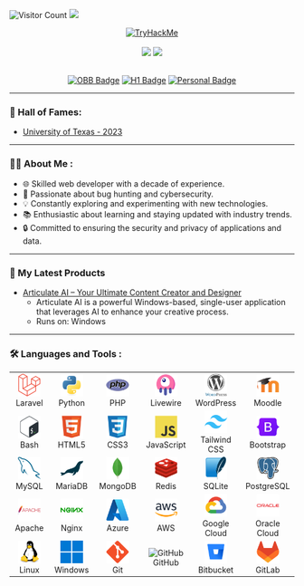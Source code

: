 ![Visitor Count](https://komarev.com/ghpvc/?username=bigzooooz)
<a href="https://ko-fi.com/b4zb0z"><img src="https://shields.io/badge/KoFi-Buy_Me_a_coffee-blue?logo=ko-fi&style=for-the-badgeKofi" /></a> 

<div align="center">
  <a href="https://tryhackme.com/p/b4zb0z"><img src="https://tryhackme-badges.s3.amazonaws.com/b4zb0z.png" alt="TryHackMe"></a>
</div>
  
<br />  

<div id="badges"  align="center">
    <a style="ine-badge" target="_blank" href="https://pdf.credential.net/kiccwzdo_1707738328015.pdf"><img width="70px" src="https://abdulaziz-d.com/img/eJPT.png"></a>
    <a class="ine-badge" target="_blank" href="https://pdf.credential.net/rtnxv9za_1707739866151.pdf"><img width="70px" src="https://abdulaziz-d.com/img/ICCA-badge.png"></a>
  <br />
  <br />

  <a href="https://www.openbugbounty.org/researchers/b4zb0z/"><img src="https://img.shields.io/badge/OpenBugBounty-blue?style=for-the-badge&logo=openbugbounty&logoColor=white" alt="OBB Badge"/></a> 
  <a href="https://hackerone.com/b4zb0z"><img src="https://img.shields.io/badge/HackerOne-blue?style=for-the-badge&logo=hackerone&logoColor=white" alt="H1 Badge"/></a>
   <a href="https://abdulaziz-d.com"><img src="https://img.shields.io/website?label=Personal Website&style=for-the-badge&url=https://abdulaziz-d.com/&color=blue" alt="Personal Badge"/></a> 
  

 
</div>

---

### 🥇 Hall of Fames:
 - [University of Texas - 2023](https://security.utexas.edu/hall-of-fame#2023)

---

### :man_technologist: About Me :
- 🌐 Skilled web developer with a decade of experience.
- :bug: Passionate about bug hunting and cybersecurity.
- 💡 Constantly exploring and experimenting with new technologies.
- 📚 Enthusiastic about learning and staying updated with industry trends.
- 🔒 Committed to ensuring the security and privacy of applications and data.
---

### :shopping_cart: My Latest Products

- [Articulate AI – Your Ultimate Content Creator and Designer](https://ko-fi.com/s/7645a2684d)
  - Articulate AI is a powerful Windows-based, single-user application that leverages AI to enhance your creative process.
  - Runs on: Windows

---
### :hammer_and_wrench: Languages and Tools :
<table>
  <tr>
    <td align="center" width="96">
      <img src="https://github.com/devicons/devicon/blob/master/icons/laravel/laravel-original.svg" alt="Laravel" width="40" height="40"/>
      <br>Laravel
    </td>
    <td align="center" width="96">
      <img src="https://github.com/devicons/devicon/raw/master/icons/python/python-original.svg" alt="Python" width="40" height="40"/>
      <br>Python
    </td>
    <td align="center" width="96">
      <img src="https://github.com/devicons/devicon/raw/master/icons/php/php-original.svg" alt="PHP" width="40" height="40"/>
      <br>PHP
    </td>
    <td align="center" width="96">
      <img src="https://github.com/devicons/devicon/blob/master/icons/livewire/livewire-original.svg" alt="Livewire" width="40" height="40"/>
      <br>Livewire
    </td>
    <td align="center" width="96">
      <img src="https://github.com/devicons/devicon/blob/master/icons/wordpress/wordpress-original.svg" alt="WordPress" width="40" height="40"/>
      <br>WordPress
    </td>
    <td align="center" width="96">
      <img src="https://github.com/devicons/devicon/blob/master/icons/moodle/moodle-original.svg" alt="Moodle" width="40" height="40"/>
      <br>Moodle
    </td>
  </tr>
  <tr>
    <td align="center" width="96">
      <img src="https://github.com/devicons/devicon/blob/master/icons/bash/bash-original.svg" alt="Bash" width="40" height="40"/>
      <br>Bash
    </td>
    <td align="center" width="96">
      <img src="https://github.com/devicons/devicon/blob/master/icons/html5/html5-original.svg" alt="HTML" width="40" height="40"/>
      <br>HTML5
    </td>
    <td align="center" width="96">
      <img src="https://github.com/devicons/devicon/blob/master/icons/css3/css3-original.svg" alt="CSS" width="40" height="40"/>
      <br>CSS3
    </td>
    <td align="center" width="96">
      <img src="https://github.com/devicons/devicon/blob/master/icons/javascript/javascript-original.svg" alt="JavaScript" width="40" height="40"/>
      <br>JavaScript
    </td>
    <td align="center" width="96">
      <img src="https://github.com/devicons/devicon/blob/master/icons/tailwindcss/tailwindcss-original.svg" alt="Tailwind" width="40" height="40"/>
      <br>Tailwind CSS
    </td>
    <td align="center" width="96">
      <img src="https://github.com/devicons/devicon/blob/master/icons/bootstrap/bootstrap-original.svg" alt="Bootstrap" width="40" height="40"/>
      <br>Bootstrap
    </td>
  </tr>
  <tr>
    <td align="center" width="96">
      <img src="https://github.com/devicons/devicon/blob/master/icons/mysql/mysql-original.svg" alt="MySQL" width="40" height="40"/>
      <br>MySQL
    </td>
    <td align="center" width="96">
      <img src="https://github.com/devicons/devicon/blob/master/icons/mariadb/mariadb-original.svg" alt="MariaDB" width="40" height="40"/>
      <br>MariaDB
    </td>
    <td align="center" width="96">
      <img src="https://github.com/devicons/devicon/blob/master/icons/mongodb/mongodb-original.svg" alt="MongoDB" width="40" height="40"/>
      <br>MongoDB
    </td>
    <td align="center" width="96">
      <img src="https://github.com/devicons/devicon/blob/master/icons/redis/redis-original.svg" alt="Redis" width="40" height="40"/>
      <br>Redis
    </td>
    <td align="center" width="96">
      <img src="https://github.com/devicons/devicon/blob/master/icons/sqlite/sqlite-original.svg" alt="SQLite" width="40" height="40"/>
      <br>SQLite
    </td>
    <td align="center" width="96">
      <img src="https://github.com/devicons/devicon/blob/master/icons/postgresql/postgresql-original.svg" alt="PostgreSQL" width="40" height="40"/>
      <br>PostgreSQL
    </td>
  </tr>
  <tr>
    <td align="center" width="96">
      <img src="https://github.com/devicons/devicon/blob/master/icons/apache/apache-original-wordmark.svg" alt="Apache" width="40" height="40"/>
      <br>Apache
    </td>
    <td align="center" width="96">
      <img src="https://github.com/devicons/devicon/blob/master/icons/nginx/nginx-original.svg" alt="Nginx" width="40" height="40"/>
      <br>Nginx
    </td>
    <td align="center" width="96">
      <img src="https://github.com/devicons/devicon/blob/master/icons/azure/azure-original.svg" alt="Azure" width="40" height="40"/>
      <br>Azure
    </td>
    <td align="center" width="96">
      <img src="https://github.com/devicons/devicon/blob/master/icons/amazonwebservices/amazonwebservices-original-wordmark.svg" alt="AWS" width="40" height="40"/>
      <br>AWS
    </td>
    <td align="center" width="96">
      <img src="https://github.com/devicons/devicon/blob/master/icons/googlecloud/googlecloud-original.svg" alt="Google Cloud" width="40" height="40"/>
      <br>Google Cloud
    </td>
    <td align="center" width="96">
      <img src="https://raw.githubusercontent.com/devicons/devicon/ca28c779441053191ff11710fe24a9e6c23690d6/icons/oracle/oracle-original.svg" alt="Oracle Cloud" width="40" height="40"/>
      <br>Oracle Cloud
    </td>
  </tr>
  <tr>
    <td align="center" width="96">
      <img src="https://github.com/devicons/devicon/blob/master/icons/linux/linux-original.svg" alt="Linux" width="40" height="40"/>
      <br>Linux
    </td>
    <td align="center" width="96">
      <img src="https://github.com/devicons/devicon/blob/master/icons/windows11/windows11-original.svg" alt="Windows" width="40" height="40"/>
      <br>Windows
    </td>
    <td align="center" width="96">
      <img src="https://github.com/devicons/devicon/blob/master/icons/git/git-original.svg" alt="Git" width="40" height="40"/>
      <br>Git
    </td>
    <td align="center" width="96">
      <img src="https://img.icons8.com/external-tal-revivo-bold-tal-revivo/40/FFFFFF/external-github-with-cat-logo-an-online-community-for-software-development-logo-bold-tal-revivo.png" alt="GitHub" width="40" height="40"/>
      <br>GitHub
    </td>
    <td align="center" width="96">
      <img src="https://github.com/devicons/devicon/blob/master/icons/bitbucket/bitbucket-original.svg" alt="Bitbucket" width="40" height="40"/>
      <br>Bitbucket
    </td>
    <td align="center" width="96">
      <img src="https://github.com/devicons/devicon/blob/master/icons/gitlab/gitlab-original.svg" alt="GitLab" width="40" height="40"/>
      <br>GitLab
    </td>
  </tr>
</table>




